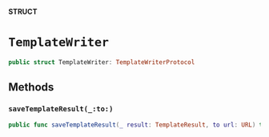 **STRUCT**

# `TemplateWriter`

```swift
public struct TemplateWriter: TemplateWriterProtocol
```

## Methods
### `saveTemplateResult(_:to:)`

```swift
public func saveTemplateResult(_ result: TemplateResult, to url: URL) throws
```
